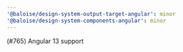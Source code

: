 ```yaml
---
'@baloise/design-system-output-target-angular': minor
'@baloise/design-system-components-angular': minor
---
```


(#765) Angular 13 support
